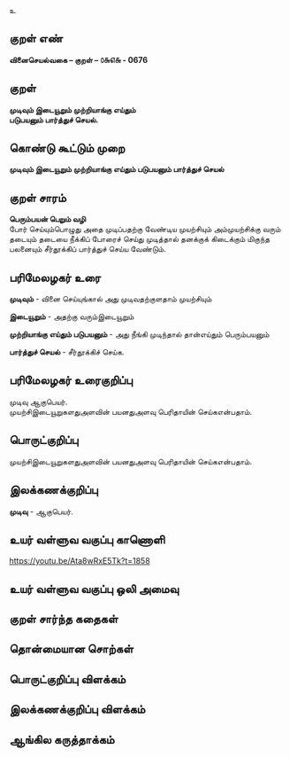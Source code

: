 உ

## குறள் எண் 

**வினைசெயல்வகை – குறள் – ௦௬௭௬ - 0676**    

## குறள் 

**முடிவும் இடையூறும் முற்றியாங்கு எய்தும்  
படுபயனும் பார்த்துச் செயல்.**  

## கொண்டு கூட்டும் முறை

**முடிவும் இடையூறும் முற்றியாங்கு எய்தும் படுபயனும் பார்த்துச் செயல்**

## குறள் சாரம் 

**பெரும்பயன் பெறும் வழி**  
போர் செய்யும்பொழுது அதை முடிப்பதற்கு வேண்டிய முயற்சியும் அம்முயற்சிக்கு வரும் தடையும் தடையை நீக்கிப் போரைச் செய்து முடித்தால் தனக்குக் கிடைக்கும் மிகுந்த பலனையும் சீர்தூக்கிப் பார்த்துச் செய்ய வேண்டும்.  

## பரிமேலழகர் உரை

**முடிவும்** - வினை செய்யுங்கால் அது முடிவதற்குளதாம் முயற்சியும்  

**இடையூறும்** - அதற்கு வரும்இடையூறும்  

**முற்றியாங்கு எய்தும் படுபயனும்** - அது நீங்கி முடிந்தால் தான்எய்தும் பெரும்பயனும்  

**பார்த்துச் செயல்** - சீர்தூக்கிச் செய்க. 

## பரிமேலழகர் உரைகுறிப்பு   

முடிவு ஆகுபெயர்.  
முயற்சிஇடையூறுகளதுஅளவின் பயனதுஅளவு பெரிதாயின் செய்கஎன்பதாம்.    

## பொருட்குறிப்பு 

முயற்சிஇடையூறுகளதுஅளவின் பயனதுஅளவு பெரிதாயின் செய்கஎன்பதாம்.    

## இலக்கணக்குறிப்பு  

**முடிவு** - ஆகுபெயர்.  

## உயர் வள்ளுவ வகுப்பு காணொளி

https://youtu.be/Ata8wRxE5Tk?t=1858 

## உயர் வள்ளுவ வகுப்பு ஒலி அமைவு 

 
## குறள் சார்ந்த கதைகள் 


## தொன்மையான சொற்கள்


## பொருட்குறிப்பு விளக்கம்


## இலக்கணக்குறிப்பு விளக்கம்


## ஆங்கில கருத்தாக்கம் 


